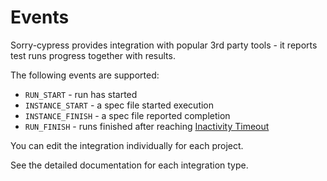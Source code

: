 # Events

Sorry-cypress provides integration with popular 3rd party tools - it reports test runs progress together with results.&#x20;

The following events are supported:

* `RUN_START` - run has started
* `INSTANCE_START` - a spec file started execution
* `INSTANCE_FINISH` - a spec file reported completion
* `RUN_FINISH` - runs finished after reaching [Inactivity Timeout](broken-reference)

You can edit the integration individually for each project.

See the detailed documentation for each integration type.
